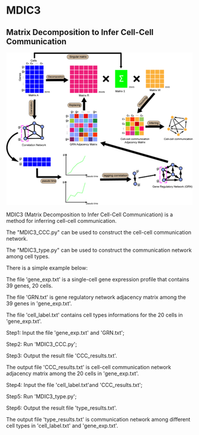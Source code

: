 # MDIC3

## Matrix Decomposition to Infer Cell-Cell Communication

![image](https://github.com/LYxiaotai/MDIC3/blob/main/Fig1_20221017.tif)

MDIC3 (Matrix Decomposition to Infer Cell-Cell Communication) is a method for inferring cell-cell communication.

The "MDIC3_CCC.py" can be used to construct the cell-cell communication network.

The "MDIC3_type.py" can be used to construct the communication network among cell types.

There is a simple example below:

The file 'gene_exp.txt' is a single-cell gene expression profile that contains 39 genes, 20 cells.

The file 'GRN.txt' is gene regulatory network adjacency matrix among the 39 genes in 'gene_exp.txt'.

The file 'cell_label.txt' contains cell types informations for the 20 cells in 'gene_exp.txt'.

Step1: Input the file 'gene_exp.txt' and 'GRN.txt';

Step2: Run 'MDIC3_CCC.py';

Step3: Output the result file 'CCC_results.txt'.

The output file 'CCC_results.txt' is cell-cell communication network adjacency matrix among the 20 cells in 'gene_exp.txt'.

Step4: Input the file 'cell_label.txt'and 'CCC_results.txt';

Step5: Run 'MDIC3_type.py';

Step6: Output the result file 'type_results.txt'.

The output file 'type_results.txt' is communication network among different cell types in 'cell_label.txt' and 'gene_exp.txt'.

